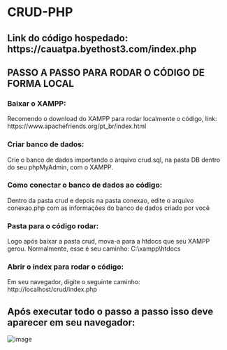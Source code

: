 # CRUD-PHP

<h2>Link do código hospedado: https://cauatpa.byethost3.com/index.php</h2>

<h2>PASSO A PASSO PARA RODAR O CÓDIGO DE FORMA LOCAL</h2>

<h3>Baixar o XAMPP:</h3>
<p>Recomendo o download do XAMPP para rodar localmente o código, link: https://www.apachefriends.org/pt_br/index.html</p>

<h3>Criar banco de dados:</h3>

<p>Crie o banco de dados importando o arquivo crud.sql, na pasta DB dentro do seu phpMyAdmin, com o XAMPP.</p>

<h3>Como conectar o banco de dados ao código:</h3>
<p>Dentro da pasta crud e depois na pasta conexao, edite o arquivo conexao.php com as informações do banco de dados criado por você</p>

<h3>Pasta para o código rodar:</h3>

<p>Logo após baixar a pasta crud, mova-a para a htdocs que seu XAMPP gerou. Normalmente, esse é seu caminho: C:\xampp\htdocs</p>

<h3>Abrir o index para rodar o código:</h3>

<p>Em seu navegador, digite o seguinte caminho: http://localhost/crud/index.php</p>

<h2>Após executar todo o passo a passo isso deve aparecer em seu navegador:</h2>

![image](https://github.com/user-attachments/assets/7c12fb3d-ce96-41e2-b726-e0dbceb25496)
